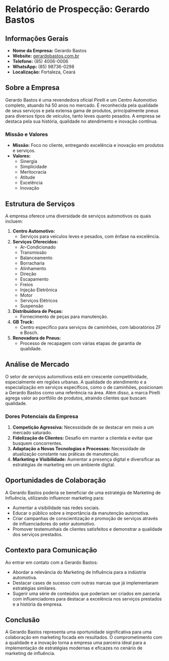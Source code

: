 # Relatório de Prospecção: Gerardo Bastos

## Informações Gerais
- **Nome da Empresa:** Gerardo Bastos
- **Website:** [gerardobastos.com.br](https://www.gerardobastos.com.br)
- **Telefone:** (85) 4006-0006
- **WhatsApp:** (85) 98736-0298
- **Localização:** Fortaleza, Ceará

## Sobre a Empresa
Gerardo Bastos é uma revendedora oficial Pirelli e um Centro Automotivo completo, atuando há 50 anos no mercado. É reconhecida pela qualidade de seus serviços e pela extensa gama de produtos, principalmente pneus para diversos tipos de veículos, tanto leves quanto pesados. A empresa se destaca pela sua história, qualidade no atendimento e inovação contínua.

### Missão e Valores
- **Missão:** Foco no cliente, entregando excelência e inovação em produtos e serviços.
- **Valores:**
  - Sinergia
  - Simplicidade
  - Meritocracia
  - Atitude
  - Excelência
  - Inovação

## Estrutura de Serviços
A empresa oferece uma diversidade de serviços automotivos os quais incluem:

1. **Centro Automotivo:**
   - Serviços para veículos leves e pesados, com ênfase na excelência.
2. **Serviços Oferecidos:**
   - Ar-Condicionado
   - Transmissão
   - Balanceamento
   - Borracharia
   - Alinhamento
   - Direção
   - Escapamento
   - Freios
   - Injeção Eletrônica
   - Motor
   - Serviços Elétricos
   - Suspensão
3. **Distribuidora de Peças:**
   - Fornecimento de peças para manutenção.
4. **GB Truck:**
   - Centro específico para serviços de caminhões, com laboratórios ZF e Bosch.
5. **Renovadora de Pneus:**
   - Processo de recapagem com várias etapas de garantia de qualidade.

## Análise de Mercado
O setor de serviços automotivos está em crescente competitividade, especialmente em regiões urbanas. A qualidade do atendimento e a especialização em serviços específicos, como o de caminhões, posicionam a Gerardo Bastos como uma referência na área. Além disso, a marca Pirelli agrega valor ao portfólio de produtos, atraindo clientes que buscam qualidade.

### Dores Potenciais da Empresa
1. **Competição Agressiva:** Necessidade de se destacar em meio a um mercado saturado.
2. **Fidelização de Clientes:** Desafio em manter a clientela e evitar que busquem concorrentes.
3. **Adaptação a Novas Tecnologias e Processos:** Necessidade de atualização constante nas práticas de manutenção.
4. **Marketing e Visibilidade:** Aumentar a presença digital e diversificar as estratégias de marketing em um ambiente digital.

## Oportunidades de Colaboração
A Gerardo Bastos poderia se beneficiar de uma estratégia de Marketing de Influência, utilizando influencer marketing para:
- Aumentar a visibilidade nas redes sociais.
- Educar o público sobre a importância da manutenção automotiva.
- Criar campanhas de conscientização e promoção de serviços através de influenciadores do setor automotivo.
- Promover testemunhais de clientes satisfeitos e demonstrar a qualidade dos serviços prestados.

## Contexto para Comunicação
Ao entrar em contato com a Gerardo Bastos:
- Abordar a relevância do Marketing de Influência para a indústria automotiva.
- Destacar cases de sucesso com outras marcas que já implementaram estratégias similares.
- Sugerir uma série de conteúdos que poderiam ser criados em parceria com influenciadores para destacar a excelência nos serviços prestados e a história da empresa.

## Conclusão
A Gerardo Bastos representa uma oportunidade significativa para uma colaboração em marketing focada em resultados. O comprometimento com a qualidade e a inovação torna a empresa uma parceira ideal para a implementação de estratégias modernas e eficazes no cenário de marketing de influência.